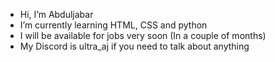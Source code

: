 - Hi, I’m Abduljabar
- I’m currently learning HTML, CSS and python
- I will be available for jobs very soon (In a couple of months)
- My Discord is ultra_aj if you need to talk about anything


<!---
AJDaKid/AJDaKid is a ✨ special ✨ repository because its `README.md` (this file) appears on your GitHub profile.
You can click the Preview link to take a look at your changes.
--->
